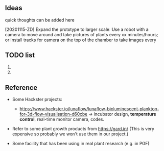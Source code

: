 ## Ideas
quick thoughts can be added here

[20201115-ZD] Expand the prototype to larger scale: Use a robot with a camera to move around and take pictures of plants every xx minutes/hours; or install tracks for camera on the top of the chamber to take images every  
## TODO list
1.
2.
## Reference
- Some Hackster projects: 
    - https://www.hackster.io/lunaflow/lunaflow-bioluminescent-plankton-for-3d-flow-visualisation-d60cbe -> incubator design, **temperature control**, real-time monitor camera, codes.

- Refer to some plant growth products from https://gard.in/ (This is very expensive so probably we won't use them in our project.)

- Some facility that has been using in real plant research (e.g. in PGF)

